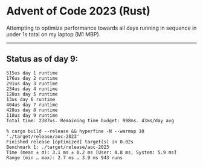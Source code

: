 # Advent of Code 2023 (Rust)

Attempting to optimize performance towards all days running in sequence in under 1s total on my laptop (M1 MBP).

---

## Status as of day 9:

```
515us day 1 runtime
176us day 2 runtime
291us day 3 runtime
234us day 4 runtime
128us day 5 runtime
13us day 6 runtime
404us day 7 runtime
428us day 8 runtime
118us day 9 runtime
Total time: 2387us. Remaining time budget: 998ms. 43ms/day avg

% cargo build --release && hyperfine -N --warmup 10 './target/release/aoc-2023'
Finished release [optimized] target(s) in 0.02s
Benchmark 1: ./target/release/aoc-2023
Time (mean ± σ): 3.1 ms ± 0.2 ms [User: 4.8 ms, System: 5.9 ms]
Range (min … max): 2.7 ms … 3.9 ms 943 runs
```

